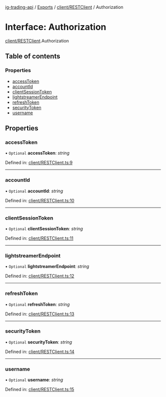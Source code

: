 [ig-trading-api](../README.md) / [Exports](../modules.md) / [client/RESTClient](../modules/client_restclient.md) / Authorization

# Interface: Authorization

[client/RESTClient](../modules/client_restclient.md).Authorization

## Table of contents

### Properties

- [accessToken](client_restclient.authorization.md#accesstoken)
- [accountId](client_restclient.authorization.md#accountid)
- [clientSessionToken](client_restclient.authorization.md#clientsessiontoken)
- [lightstreamerEndpoint](client_restclient.authorization.md#lightstreamerendpoint)
- [refreshToken](client_restclient.authorization.md#refreshtoken)
- [securityToken](client_restclient.authorization.md#securitytoken)
- [username](client_restclient.authorization.md#username)

## Properties

### accessToken

• `Optional` **accessToken**: _string_

Defined in: [client/RESTClient.ts:9](https://github.com/bennycode/ig-trading-api/blob/6347f7e/src/client/RESTClient.ts#L9)

---

### accountId

• `Optional` **accountId**: _string_

Defined in: [client/RESTClient.ts:10](https://github.com/bennycode/ig-trading-api/blob/6347f7e/src/client/RESTClient.ts#L10)

---

### clientSessionToken

• `Optional` **clientSessionToken**: _string_

Defined in: [client/RESTClient.ts:11](https://github.com/bennycode/ig-trading-api/blob/6347f7e/src/client/RESTClient.ts#L11)

---

### lightstreamerEndpoint

• `Optional` **lightstreamerEndpoint**: _string_

Defined in: [client/RESTClient.ts:12](https://github.com/bennycode/ig-trading-api/blob/6347f7e/src/client/RESTClient.ts#L12)

---

### refreshToken

• `Optional` **refreshToken**: _string_

Defined in: [client/RESTClient.ts:13](https://github.com/bennycode/ig-trading-api/blob/6347f7e/src/client/RESTClient.ts#L13)

---

### securityToken

• `Optional` **securityToken**: _string_

Defined in: [client/RESTClient.ts:14](https://github.com/bennycode/ig-trading-api/blob/6347f7e/src/client/RESTClient.ts#L14)

---

### username

• `Optional` **username**: _string_

Defined in: [client/RESTClient.ts:15](https://github.com/bennycode/ig-trading-api/blob/6347f7e/src/client/RESTClient.ts#L15)
